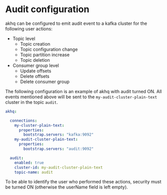 # Audit configuration

akhq can be configured to emit audit event to a kafka cluster for the following user actions:

- Topic level
  - Topic creation
  - Topic configuration change
  - Topic partition increase
  - Topic deletion
- Consumer group level
  - Update offsets
  - Delete offsets
  - Delete consumer group

The following configuration is an example of akhq with audit turned ON. All events mentioned above
will be sent to the `my-audit-cluster-plain-text` cluster in the topic `audit`.

```yaml
akhq:

  connections:
    my-cluster-plain-text:
      properties:
        bootstrap.servers: "kafka:9092"
    my-audit-cluster-plain-text:
      properties:
        bootstrap.servers: "audit:9092"

  audit:
    enabled: true
    cluster-id: my-audit-cluster-plain-text
    topic-name: audit
```

To be able to identify the user who performed these actions, security must be turned ON (otherwise the userName field is
left empty).